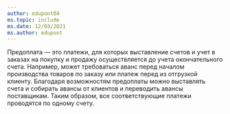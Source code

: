```yaml
---
author: edupont04
ms.topic: include
ms.date: 12/03/2021
ms.author: edupont
---
```

Предоплата — это платежи, для которых выставление счетов и учет в заказах на покупку и продажу осуществляется до учета окончательного счета. Например, может требоваться аванс перед началом производства товаров по заказу или платеж перед из отгрузкой клиенту. Благодаря возможностям предоплаты можно выставлять счета и собирать авансы от клиентов и переводить авансы поставщикам. Таким образом, все соответствующие платежи проводятся по одному счету.  
